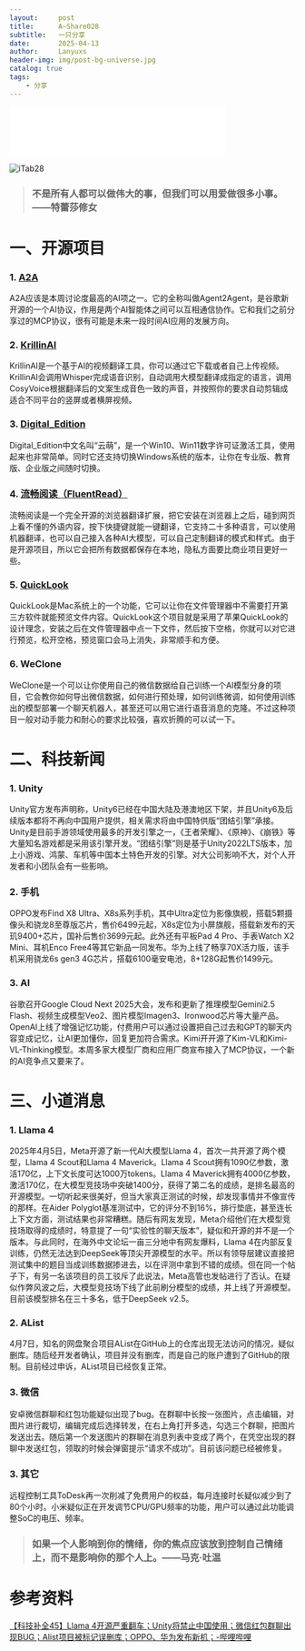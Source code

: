 ```yaml
---
layout:     post
title:      A~Share028
subtitle:   一只分享
date:       2025-04-13
author:     Lanyuxs
header-img: img/post-bg-universe.jpg
catalog: true
tags:
    - 分享
---
```


<iframe frameborder="no" border="0" marginwidth="0" marginheight="0" width=380 height=86 src="//music.163.com/outchain/player?type=2&id=497459662&auto=0&height=66"></iframe>

![iTab28](https://p.ipic.vip/rrzc81.webp)

> ### 不是所有人都可以做伟大的事，但我们可以用爱做很多小事。——特蕾莎修女

# 一、开源项目

### 1. [A2A](https://github.com/google/A2A)

A2A应该是本周讨论度最高的AI项之一。它的全称叫做Agent2Agent，是谷歌新开源的一个AI协议，作用是两个AI智能体之间可以互相通信协作。它和我们之前分享过的MCP协议，很有可能是未来一段时间AI应用的发展方向。

### 2. [KrillinAI](https://github.com/krillinai/KrillinAI)

KrillinAI是一个基于AI的视频翻译工具，你可以通过它下载或者自己上传视频。KrillinAI会调用Whisper完成语音识别，自动调用大模型翻译成指定的语言，调用CosyVoice根据翻译后的文案生成音色一致的声音，并按照你的要求自动剪辑成适合不同平台的竖屏或者横屏视频。

### 3. [Digital_Edition](https://github.com/TGSAN/CMWTAT_Digital_Edition)

Digital_Edition中文名叫“云萌”，是一个Win10、Win11数字许可证激活工具，使用起来也非常简单。同时它还支持切换Windows系统的版本，让你在专业版、教育版、企业版之间随时切换。

### 4. [流畅阅读（FluentRead）](https://github.com/Bistutu/FluentRead)

流畅阅读是一个完全开源的浏览器翻译扩展，把它安装在浏览器上之后，碰到网页上看不懂的外语内容，按下快捷键就能一键翻译，它支持二十多种语言，可以使用机器翻译，也可以自己接入各种AI大模型，可以自己定制翻译的模式和样式。由于是开源项目，所以它会把所有数据都保存在本地，隐私方面要比商业项目更好一些。

### 5. [QuickLook](https://github.com/QL-Win/QuickLook)

QuickLook是Mac系统上的一个功能，它可以让你在文件管理器中不需要打开第三方软件就能预览文件内容。QuickLook这个项目就是采用了苹果QuickLook的设计理念，安装之后在文件管理器中点一下文件，然后按下空格，你就可以对它进行预览，松开空格，预览窗口会马上消失，非常顺手和方便。

### 6. WeClone

WeClone是一个可以让你使用自己的微信数据给自己训练一个AI模型分身的项目，它会教你如何导出微信数据，如何进行预处理，如何训练微调，如何使用训练出的模型部署一个聊天机器人，甚至还可以用它进行语音消息的克隆。不过这种项目一般对动手能力和耐心的要求比较强，喜欢折腾的可以试一下。

# 二、科技新闻

### 1. Unity

Unity官方发布声明称，Unity6已经在中国大陆及港澳地区下架，并且Unity6及后续版本都将不再向中国用户提供，相关需求将由中国特供版“团结引擎”承接。Unity是目前手游领域使用最多的开发引擎之一，《王者荣耀》、《原神》、《崩铁》等大量知名游戏都是采用该引擎开发。“团结引擎”则是基于Unity2022LTS版本，加上小游戏、鸿蒙、车机等中国本土特色开发的引擎。对大公司影响不大，对个人开发者和小团队会有一些影响。

### 2. 手机

OPPO发布Find X8 Ultra、X8s系列手机，其中Ultra定位为影像旗舰，搭载5颗摄像头和骁龙8至尊版芯片，售价6499元起，X8s定位为小屏旗舰，搭载新发布的天玑9400+芯片，国补后售价3699元起。此外还有平板Pad 4 Pro、手表Watch X2 Mini、耳机Enco Free4等其它新品一同发布。华为上线了畅享70X活力版，该手机采用骁龙6s gen3 4G芯片，搭载6100毫安电池，8+128G起售价1499元。

### 3. AI

谷歌召开Google Cloud Next 2025大会，发布和更新了推理模型Gemini2.5 Flash、视频生成模型Veo2、图片模型Imagen3、Ironwood芯片等大量产品。OpenAI上线了增强记忆功能，付费用户可以通过设置把自己过去和GPT的聊天内容变成记忆，让AI更加懂你，回复更加符合需求。Kimi开开源了Kim-VL和Kimi-VL-Thinking模型。本周多家大模型厂商和应用厂商宣布接入了MCP协议，一个新的AI竞争点又要来了。

# 三、小道消息

### 1. Llama 4

2025年4月5日，Meta开源了新一代AI大模型Llama 4，首次一共开源了两个模型，Llama 4 Scout和Llama 4 Maverick。Llama 4 Scout拥有1090亿参数，激活170亿，上下文长度可达1000万tokens。Llama 4 Maverick拥有4000亿参数，激活170亿，在大模型竞技场中突破1400分，获得了第二名的成绩，是排名最高的开源模型。一切听起来很美好，但当大家真正测试的时候，却发现事情并不像宣传的那样。在Aider Polyglot基准测试中，它的评分不到16%，排行垫底，甚至连长上下文方面，测试结果也非常糟糕。随后有网友发现，Meta介绍他们在大模型竞技场取得的成绩时，特意提了一句“实验性的聊天版本”，疑似和开源的并不是一个版本。与此同时，在海外中文论坛一亩三分地中有网友爆料，Llama 4在内部反复训练，仍然无法达到DeepSeek等顶尖开源模型的水平。所以有领导层建议直接把测试集中的题目当成训练数据掺进去，以在评测中拿到不错的成绩。但在同一个帖子下，有另一名该项目的员工驳斥了此说法，Meta高管也发帖进行了否认。在疑似作弊风波之后，大模型竞技场下线了此前刷分模型的成绩，并上线了开源模型。目前该模型排名在三十多名，低于DeepSeek v2.5。

### 2. AList

4月7日，知名的网盘聚合项目AList在GitHub上的仓库出现无法访问的情况，疑似删库。随后经开发者确认，项目并没有删库，而是自己的账户遭到了GitHub的限制。目前经过申诉，AList项目已经恢复正常。

### 3. 微信

安卓微信群聊和红包功能疑似出现了bug。在群聊中长按一张图片，点击编辑，对图片进行裁切，编辑完成后选择转发，在右上角打开多选，勾选三个群聊，把图片发送出去。随后第一个发送图片的群聊在消息列表中变成了两个，在凭空出现的群聊中发送红包，领取的时候会弹窗提示“请求不成功”。目前该问题已经被修复。

### 3. 其它

远程控制工具ToDesk再一次削减了免费用户的权益，每月连接时长疑似减少到了80个小时。小米疑似正在开发调节CPU/GPU频率的功能，用户可以通过此功能调整SoC的电压、频率。

> ### 如果一个人影响到你的情绪，你的焦点应该放到控制自己情绪上，而不是影响你的那个人上。——马克·吐温

# 参考资料

[【科技补全45】Llama 4开源严重翻车；Unity将禁止中国使用；微信红包群聊出现BUG；Alist项目被标记误删库；OPPO、华为发布新机；-哔哩哔哩](https://b23.tv/rykBHha)